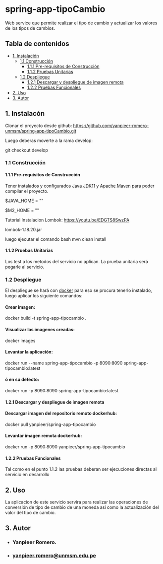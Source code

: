 spring-app-tipoCambio
======================
Web service que permite realizar el tipo de cambio y actualizar los valores de los tipos de cambios.
## Tabla de contenidos

- [1. Instalación](#instalacion)
    - [1.1 Construcción](#proceso-construccion)
        - [1.1.1 Pre-requisitos de Construcción](#pre-requisitos-de-construccion)
        - [1.1.2 Pruebas Unitarias](#pruebas-unitarias)
    - [1.2 Despliegue](#proceso-despliegue)
        - [1.2.1 Descargar y despliegue de imagen remota](#Descargar-imagen-remota)
        - [1.2.2 Pruebas Funcionales](#pruebas-funcionales)
- [2. Uso](#uso)
- [3. Autor](#autor)

## 1. Instalacón

Clonar el proyecto desde github:
https://github.com/yanpieer-romero-unmsm/spring-app-tipoCambio.git

Luego deberas moverte a la rama develop:

git checkout develop

### 1.1 Construcción

#### 1.1.1 Pre-requisitos de Construcción


Tener instalados y configurados [Java JDK11](https://www.oracle.com/java/technologies/downloads/#java11) y [Apache Maven](https://maven.apache.org/download.cgi) para poder compilar el proyecto.


$JAVA_HOME = ""

$M2_HOME = ""

Tutorial Instalacion Lombok: https://youtu.be/EDGTS8SwzPA

lombok-1.18.20.jar

luego ejecutar el comando
bash
mvn clean install

#### 1.1.2 Pruebas Unitarias
Los test a los metodos del servicio no aplican.
La prueba unitaria será pegarle al servicio.

### 1.2 Despliegue
El despliegue se hará con [docker](https://docs.docker.com/get-docker/) para eso se procura tenerlo instalado, 
luego aplicar los siguiente comandos:

#### Crear imagen:
docker build -t spring-app-tipocambio .

#### Visualizar las imagenes creadas:
docker images

#### Levantar la aplicación:
docker run --name spring-app-tipocambio -p 8090:8090 spring-app-tipocambio:latest

#### ó en su defecto:
docker run -p 8090:8090 spring-app-tipocambio:latest

#### 1.2.1 Descargar y despliegue de imagen remota

#### Descargar imagen del repositorio remoto dockerhub:
docker pull yanpieer/spring-app-tipocambio

#### Levantar imagen remota dockerhub:
docker run -p 8090:8090 yanpieer/spring-app-tipocambio

#### 1.2.2 Pruebas Funcionales

Tal como en el punto 1.1.2 las pruebas deberan ser ejecuciones directas al servicio en desarrollo
## 2. Uso
La aplicacion de este servicio servira para realizar las operaciones de conversión de tipo de cambio 
de una moneda asi como la actualización del valor del tipo de cambio.

<a name="autores"></a>
## 3. Autor
- ### Yanpieer Romero.
- ### yanpieer.romero@unmsm.edu.pe